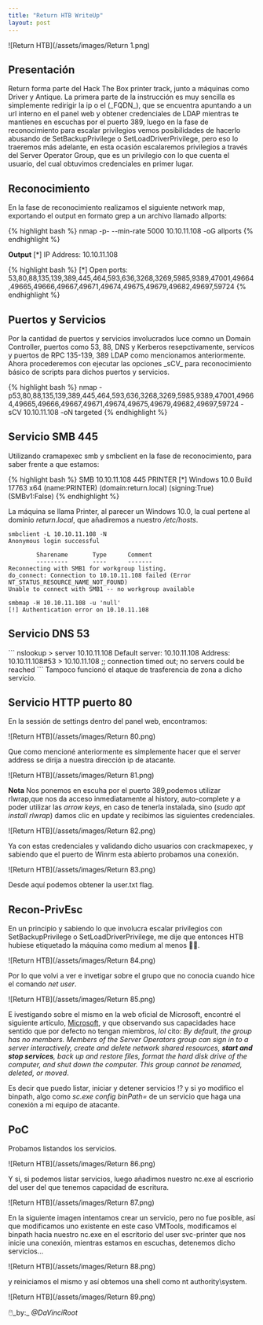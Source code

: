 ```yaml
---
title: "Return HTB WriteUp"
layout: post
---
```

![Return HTB](/assets/images/Return 1.png)


<h2>Presentación</h2>
Return forma parte del Hack The Box printer track, junto a máquinas como Driver y Antique. La primera parte de la instrucción es muy sencilla es simplemente redirigir la ip o el (_FQDN_), que se encuentra apuntando a un url interno en el panel web y obtener credenciales de LDAP mientras te mantienes en escuchas por el puerto 389, luego en la fase de reconocimiento para  escalar privilegios vemos posibilidades de hacerlo abusando de SetBackupPrivilege o SetLoadDriverPrivilege, pero eso lo traeremos más adelante, en esta ocasión escalaremos privilegios a través del Server Operator Group, que es un privilegio con lo que cuenta el usuario, del cual obtuvimos credenciales en primer lugar.

<h2>Reconocimiento</h2>

En la fase de reconocimiento realizamos el siguiente network map, exportando el output en formato grep a un archivo llamado allports:
  
{% highlight bash %}
nmap -p- --min-rate 5000 10.10.11.108 -oG allports
{% endhighlight %}

**Output** 
[*] IP Address: 10.10.11.108

{% highlight bash %}
[*] Open ports: 53,80,88,135,139,389,445,464,593,636,3268,3269,5985,9389,47001,49664,49665,49666,49667,49671,49674,49675,49679,49682,49697,59724
{% endhighlight %}

<h2>Puertos y Servicios</h2>
Por la cantidad de puertos y servicios involucrados luce comno un Domain Controller, puertos como 53, 88, DNS y Kerberos resepctivamente, servicos y puertos de RPC 135-139, 389 LDAP como mencionamos anteriormente. Ahora procederemos con ejecutar las opciones _sCV_ para reconocimiento básico de scripts para dichos puertos y servicios. 

{% highlight bash %}
nmap -p53,80,88,135,139,389,445,464,593,636,3268,3269,5985,9389,47001,49664,49665,49666,49667,49671,49674,49675,49679,49682,49697,59724 -sCV 10.10.11.108 -oN targeted
{% endhighlight %}

<h2> Servicio SMB 445 </h2>
Utilizando cramapexec smb y smbclient en la fase de reconocimiento, para saber frente a que estamos:

{% highlight bash %}
SMB    10.10.11.108    445    PRINTER    [*] Windows 10.0 Build 17763 x64 (name:PRINTER) (domain:return.local) (signing:True) (SMBv1:False)
{% endhighlight %}

La máquina se llama Printer, al parecer un Windows 10.0, la cual pertene al dominio _return.local_, que añadiremos a nuestro _/etc/hosts_.

```
smbclient -L 10.10.11.108 -N                                        
Anonymous login successful

        Sharename       Type      Comment
        ---------       ----      -------
Reconnecting with SMB1 for workgroup listing.
do_connect: Connection to 10.10.11.108 failed (Error NT_STATUS_RESOURCE_NAME_NOT_FOUND)
Unable to connect with SMB1 -- no workgroup available
```
```
smbmap -H 10.10.11.108 -u 'null'
[!] Authentication error on 10.10.11.108
```
<h2> Servicio DNS 53 </h2>
```
nslookup 
> server 10.10.11.108
Default server: 10.10.11.108
Address: 10.10.11.108#53
> 10.10.11.108
;; connection timed out; no servers could be reached
```
Tampoco funcionó el ataque de trasferencia de zona a dicho servicio.

<h2>Servicio HTTP puerto 80</h2>

En la sessión de settings dentro del panel web, encontramos:

![Return HTB](/assets/images/Return 80.png)

Que como mencioné anteriormente es simplemente hacer que el server address se dirija a nuestra dirección ip de atacante.

![Return HTB](/assets/images/Return 81.png)

**Nota** Nos ponemos en escuha por el puerto 389,podemos utilizar rlwrap,que nos da acceso inmediatamente al history, auto-complete y a poder utilizar las _arrow keys_, en caso de tenerla instalada, sino (_sudo apt install rlwrap_) damos clic en update y recibimos las siguientes credenciales.

![Return HTB](/assets/images/Return 82.png)

Ya con estas credenciales y validando dicho usuarios con crackmapexec, y sabiendo que el puerto de Winrm esta abierto probamos una conexión.

![Return HTB](/assets/images/Return 83.png)

Desde aquí podemos obtener la user.txt flag. 

<h2>Recon-PrivEsc </h2>

En un principio y sabiendo lo que involucra escalar privilegios con SetBackupPrivilege o SetLoadDriverPrivilege, me dije que entonces HTB hubiese etiquetado la máquina como medium al menos 💁‍♂️.

![Return HTB](/assets/images/Return 84.png)

Por lo que volvi a ver e invetigar sobre el grupo que no conocia cuando hice el comando _net user_.

![Return HTB](/assets/images/Return 85.png)

E ivestigando sobre el mismo en la web oficial de Microsoft, encontré el siguiente artículo, [Microsoft][Microsoft], y que observando sus capacidades hace sentido que por defecto no tengan miembros, _lol_ cito: _By default, the group has no members. Members of the Server Operators group can sign in to a server interactively, create and delete network shared resources, **start and stop services**, back up and restore files, format the hard disk drive of the computer, and shut down the computer. This group cannot be renamed, deleted, or moved_.

Es decir que puedo listar, iniciar y detener servicios !? y si yo modifico el binpath, algo como _sc.exe config <service name> binPath= <binary path>_ de un servicio que haga una conexión a mi equipo de atacante.
  
<h2> PoC </h2>
Probamos listandos los servicios.
  
![Return HTB](/assets/images/Return 86.png)
  
Y si, si podemos listar servicios, luego añadimos nuestro nc.exe al escriorio del user del que tenemos capacidad de escritura.
  
![Return HTB](/assets/images/Return 87.png) 
  
En la siguiente imagen intentamos crear un servicio, pero no fue posible, así que modificamos uno existente en este caso VMTools, modificamos el binpath hacia nuestro nc.exe en el escritorio del user svc-printer que nos inicie una conexión, mientras estamos en escuchas, detenemos dicho servicios...
 
![Return HTB](/assets/images/Return 88.png) 
  
y reiniciamos el mismo y así obtemos una shell como nt authority\system. 
 
![Return HTB](/assets/images/Return 89.png)   
 
🖱️_by:_ *@DaVinciRoot*

[Microsoft]: [https://docs.microsoft.com/en-us/openspecs/windows_protocols/ms-gppref/2c15cbf0](https://docs.microsoft.com/en-us/windows/security/identity-protection/access-control/active-directory-security-groups#bkmk-serveroperators)
